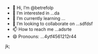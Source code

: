 - 👋 Hi, I’m @betrefolp
- 👀 I’m interested in ...da
- 🌱 I’m currently learning ...
- 💞️ I’m looking to collaborate on ...sdfdsf
- 📫 How to reach me ...adsrte
- 😄 Pronouns: ...4ytf4561212r44
<!---5454sdf7887rgr
betrefolp/betrefolp is a ✨ special ✨ repository because itfghs `README.md` (this file) appears on yourhfmmmGitHub profile.2
You can click the Preview link to take a look atwre your23
changes.225959
--->
jk;
